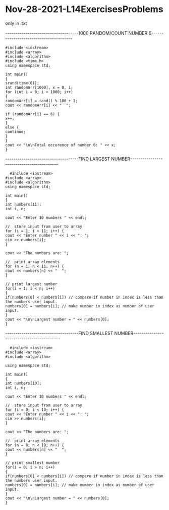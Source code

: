 # Nov-28-2021-L14ExercisesProblems
only in .txt

------------------------------------1000 RANDOM/COUNT NUMBER 6---------------------------------------

    #include <iostream>
    #include <array>
    #include <algorithm>
    #include <time.h>
    using namespace std;

    int main()
    {
    srand(time(0));
    int randomArr[1000], x = 0, i;
    for (int i = 0; i < 1000; i++)
    {
    randomArr[i] = rand() % 100 + 1;
    cout << randomArr[i] << "  ";

    if (randomArr[i] == 6) {
    x++;
    }
    else {
    continue;
    }
    }
    cout << "\n\nTotal occurence of number 6: " << x;
    }

------------------------------------FIND LARGEST NUMBER------------------------------------------

      #include <iostream>
    #include <array>
    #include <algorithm>
    using namespace std;

    int main()
    {
    int numbers[11];
    int i, n;

    cout << "Enter 10 numbers " << endl;

    //  store input from user to array
    for (i = 1; i < 11; i++) {
    cout << "Enter number " << i << ": ";
    cin >> numbers[i];
    }

    cout << "The numbers are: ";

    //  print array elements
    for (n = 1; n < 11; n++) {
    cout << numbers[n] << "  ";
    }

    // print largest number
    for(i = 1; i < n; i++)
    {
    if(numbers[0] < numbers[i]) // compare if number in index is less than the numbers user input.
    numbers[0] = numbers[i]; // make number in index as number of user input.
    }
    cout << "\n\nLargest number = " << numbers[0];
    }

------------------------------------FIND SMALLEST NUMBER------------------------------------------

      #include <iostream>
    #include <array>
    #include <algorithm>

    using namespace std;

    int main()
    {
    int numbers[10];
    int i, n;

    cout << "Enter 10 numbers " << endl;

    //  store input from user to array
    for (i = 0; i < 10; i++) {
    cout << "Enter number " << i << ": ";
    cin >> numbers[i];
    }

    cout << "The numbers are: ";

    //  print array elements
    for (n = 0; n < 10; n++) {
    cout << numbers[n] << "  ";
    }

    // print smallest number
    for(i = 0; i > n; i++)
    {
    if(numbers[0] < numbers[i]) // compare if number in index is less than the numbers user input.
    numbers[0] = numbers[i]; // make number in index as number of user input.
    }
    cout << "\n\nLargest number = " << numbers[0];
    }
